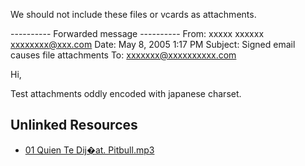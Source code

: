 We should not include these files or vcards as attachments.

---------- Forwarded message ----------
From: xxxxx xxxxxx <xxxxxxxx@xxx.com>
Date: May 8, 2005 1:17 PM
Subject: Signed email causes file attachments
To: xxxxxxx@xxxxxxxxxx.com


Hi,

Test attachments oddly encoded with japanese charset.



## Unlinked Resources

- [01 Quien Te Dij�at. Pitbull.mp3](<./01 Quien Te Dij�at. Pitbull.mp3>)
